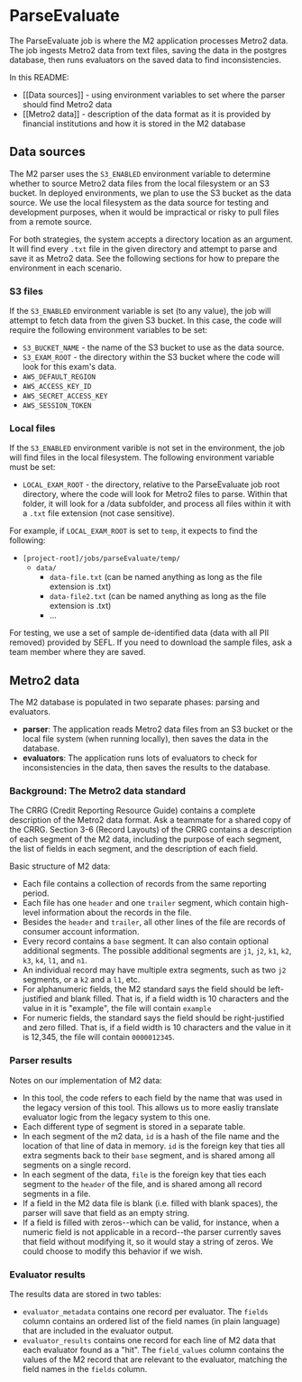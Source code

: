# ParseEvaluate

The ParseEvaluate job is where the M2 application processes Metro2 data.
The job ingests Metro2 data from text files, saving the data in the postgres database,
then runs evaluators on the saved data to find inconsistencies.

In this README:
- [[Data sources]] - using environment variables to set where the parser should find Metro2 data
- [[Metro2 data]] - description of the data format as it is provided by financial institutions and how it is stored in the M2 database

## Data sources

The M2 parser uses the `S3_ENABLED` environment variable to determine whether to source Metro2 data files from the local filesystem or an S3 bucket.
In deployed environments, we plan to use the S3 bucket as the data source.
We use the local filesystem as the data source for testing and development purposes, when it would be impractical or risky to pull files from a remote source.

For both strategies, the system accepts a directory location as an argument.
It will find every `.txt` file in the given directory and attempt to parse and save it as Metro2 data.
See the following sections for how to prepare the environment in each scenario.

### S3 files

If the `S3_ENABLED` environment variable is set (to any value), the job will attempt to fetch data from the given S3 bucket.
In this case, the code will require the following environment variables to be set:
- `S3_BUCKET_NAME` - the name of the S3 bucket to use as the data source.
- `S3_EXAM_ROOT` - the directory within the S3 bucket where the code will look for this exam's data.
- `AWS_DEFAULT_REGION`
- `AWS_ACCESS_KEY_ID`
- `AWS_SECRET_ACCESS_KEY`
- `AWS_SESSION_TOKEN`

### Local files

If the `S3_ENABLED` environment varible is not set in the environment, the job will find files in the local filesystem.
The following environment variable must be set:
- `LOCAL_EXAM_ROOT` - the directory, relative to the ParseEvaluate job root directory, where the code will look for Metro2 files to parse. Within that folder, it will look for a /data subfolder, and process all files within it with a `.txt` file extension (not case sensitive).

For example, if `LOCAL_EXAM_ROOT` is set to `temp`, it expects to find the following:
- `[project-root]/jobs/parseEvaluate/temp/`
  - `data/`
    - `data-file.txt` (can be named anything as long as the file extension is .txt)
    - `data-file2.txt` (can be named anything as long as the file extension is .txt)
    - ...

For testing, we use a set of sample de-identified data (data with all PII removed) provided by SEFL.
If you need to download the sample files, ask a team member where they are saved.

## Metro2 data

The M2 database is populated in two separate phases: parsing and evaluators.
- **parser**: The application reads Metro2 data files from an S3 bucket or the local file system (when running locally), then saves the data in the database.
- **evaluators**: The application runs lots of evaluators to check for inconsistencies in the data, then saves the results to the database.

### Background: The Metro2 data standard

The CRRG (Credit Reporting Resource Guide) contains a complete description of the Metro2 data format.
Ask a teammate for a shared copy of the CRRG.
Section 3-6 (Record Layouts) of the CRRG contains a description of each segment of the M2 data,
including the purpose of each segment, the list of fields in each segment, and the description of each field.

Basic structure of M2 data:
- Each file contains a collection of records from the same reporting period.
- Each file has one `header` and one `trailer` segment, which contain high-level information about the records in the file.
- Besides the `header` and `trailer`, all other lines of the file are records of consumer account information.
- Every record contains a `base` segment. It can also contain optional additional segments. The possible additional segments are `j1`, `j2`, `k1`, `k2`, `k3`, `k4`, `l1`, and `n1`.
- An individual record may have multiple extra segments, such as two `j2` segments, or a `k2` and a `l1`, etc.
- For alphanumeric fields, the M2 standard says the field should be left-justified and blank filled. That is, if a field width is 10 characters and the value in it is "example", the file will contain `example   `.
- For numeric fields, the standard says the field should be right-justified and zero filled. That is, if a field width is 10 characters and the value in it is 12,345, the file will contain `0000012345`.

### Parser results

Notes on our implementation of M2 data:
- In this tool, the code refers to each field by the name that was used in the legacy version of this tool. This allows us to more easliy translate evaluator logic from the legacy system to this one.
- Each different type of segment is stored in a separate table.
- In each segment of the m2 data, `id` is a hash of the file name and the location of that line of data in memory. `id` is the foreign key that ties all extra segments back to their `base` segment, and is shared among all segments on a single record.
- In each segment of the data, `file` is the foreign key that ties each segment to the `header` of the file, and is shared among all record segments in a file.
- If a field in the M2 data file is blank (i.e. filled with blank spaces), the parser will save that field as an empty string.
- If a field is filled with zeros--which can be valid, for instance, when a numeric field is not applicable in a record--the parser currently saves that field without modifying it, so it would stay a string of zeros. We could choose to modify this behavior if we wish.

### Evaluator results

The results data are stored in two tables:
- `evaluator_metadata` contains one record per evaluator. The `fields` column contains an ordered list of the field names (in plain language) that are included in the evaluator output.
- `evaluator_results` contains one record for each line of M2 data that each evaluator found as a "hit". The `field_values` column contains the values of the M2 record that are relevant to the evaluator, matching the field names in the `fields` column.
